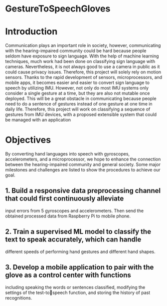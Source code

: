 # GestureToSpeechGloves

# Introduction
Communication plays an important role in society, however, communicating with the 
hearing-impaired community could be hard because people seldom have exposure to sign 
language. With the help of machine learning techniques, much work had been done on 
classifying sign language with cameras. Nevertheless, it is not always good to use a camera in 
public as it could cause privacy issues. Therefore, this project will solely rely on motion 
sensors.
Thanks to the rapid development of sensors, microprocessors, and mobile apps, it becomes 
easier and easier to convert sign language to speech by utilizing IMU. However, not only do
most IMU systems only consider a single gesture at a time, but they are also not mutable once 
deployed. This will be a great obstacle in communicating because people need to do a 
sentence of gestures instead of one gesture at one time in daily life. Therefore, this project 
will work on classifying a sequence of gestures from IMU devices, with a proposed extensible
system that could be managed with an application

# Objectives
By converting hand languages into speech with gyroscopes, accelerometers, and a 
microprocessor, we hope to enhance the connection between the hearing-impaired community 
and general society. Some major milestones and challenges are listed to show the procedures 
to achieve our goal.
## 1. Build a responsive data preprocessing channel that could first continuously alleviate 
input errors from 5 gyroscopes and accelerometers. Then send the obtained processed data 
from Raspberry Pi to mobile phone.
## 2. Train a supervised ML model to classify the text to speak accurately, which can handle 
different speeds of performing hand gestures and different hand shapes.
## 3. Develop a mobile application to pair with the glove as a control center with functions 
including speaking the words or sentences classified, modifying the settings of the test-tospeech function, and storing the history of past recognitions.
